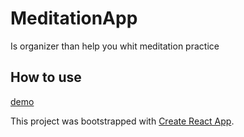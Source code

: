 # MeditationApp

Is organizer than help you whit meditation practice

## How to use
[demo](https://meditationapp11.netlify.app/)



This project was bootstrapped with [Create React App](https://github.com/facebook/create-react-app).

